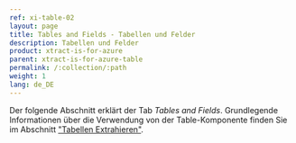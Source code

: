 ```yaml
---
ref: xi-table-02
layout: page
title: Tables and Fields - Tabellen und Felder
description: Tabellen und Felder
product: xtract-is-for-azure
parent: xtract-is-for-azure-table
permalink: /:collection/:path
weight: 1
lang: de_DE
---
```

Der folgende Abschnitt erklärt der Tab *Tables and Fields*. Grundlegende Informationen über die Verwendung von der Table-Komponente finden Sie im Abschnitt ["Tabellen Extrahieren"](./extraktion-anlegen).
